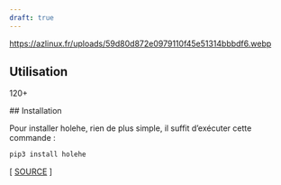 ```yaml
---
draft: true
---
```


https://azlinux.fr/uploads/59d80d872e0979110f45e51314bbbdf6.webp


## Utilisation

120+

## Installation

Pour installer holehe, rien de plus simple, il suffit d’exécuter cette commande :

```bash
pip3 install holehe
```

[ [SOURCE](https://github.com/megadose/holehe) ]
